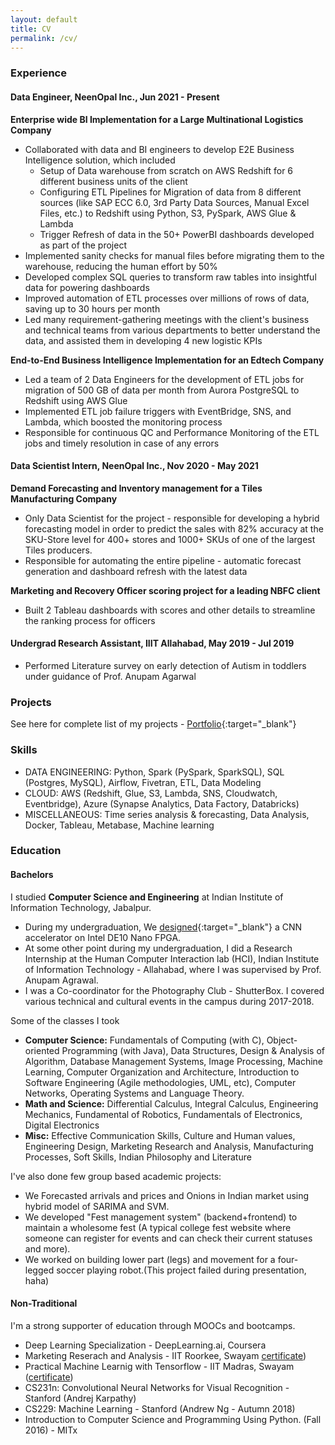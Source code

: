 ```yaml
---
layout: default
title: CV
permalink: /cv/
---
```


### **Experience**

#### **Data Engineer, NeenOpal Inc., Jun 2021 - Present**
**Enterprise wide BI Implementation for a Large Multinational Logistics Company**

- Collaborated with data and BI engineers to develop E2E Business Intelligence solution, which included
	- Setup of Data warehouse from scratch on AWS Redshift for 6 different business units of the client
	- Configuring ETL Pipelines for Migration of data from 8 different sources (like SAP ECC 6.0, 3rd Party Data Sources, Manual Excel Files, etc.) to Redshift using Python, S3, PySpark, AWS Glue & Lambda
	- Trigger Refresh of data in the 50+ PowerBI dashboards developed as part of the project
- Implemented sanity checks for manual files before migrating them to the warehouse, reducing the human effort by 50%
- Developed complex SQL queries to transform raw tables into insightful data for powering dashboards
- Improved automation of ETL processes over millions of rows of data, saving up to 30 hours per month
- Led many requirement-gathering meetings with the client's business and technical teams from various departments to better understand the data, and assisted them in developing 4 new logistic KPIs


**End-to-End Business Intelligence Implementation for an Edtech Company**

- Led a team of 2 Data Engineers for the development of ETL jobs for migration of 500 GB of data per month from Aurora PostgreSQL to Redshift using AWS Glue
- Implemented ETL job failure triggers with EventBridge, SNS, and Lambda, which boosted the monitoring process
- Responsible for continuous QC and Performance Monitoring of the ETL jobs and timely resolution in case of any errors



#### **Data Scientist Intern, NeenOpal Inc., Nov 2020 - May 2021**

**Demand Forecasting and Inventory management for a Tiles Manufacturing Company**
- Only Data Scientist for the project - responsible for developing a hybrid forecasting model in order to predict the sales with 82% accuracy  at the SKU-Store level for 400+ stores and 1000+ SKUs of one of the largest Tiles producers.
- Responsible for automating the entire pipeline - automatic forecast generation and dashboard refresh with the latest data



**Marketing and Recovery Officer scoring project for a leading NBFC client**
- Built 2 Tableau dashboards with scores and other details to streamline the ranking process for officers

#### **Undergrad Research Assistant, IIIT Allahabad, May 2019 - Jul 2019**

- Performed Literature survey on early detection of Autism in toddlers under guidance of Prof. Anupam Agarwal


### **Projects**
See here for complete list of my projects - [Portfolio](https://jithendray.github.io/portfolio/){:target="_blank"}




### Skills

- DATA ENGINEERING: Python, Spark (PySpark, SparkSQL), SQL (Postgres, MySQL), Airflow, Fivetran, ETL, Data Modeling
- CLOUD: AWS (Redshift, Glue, S3, Lambda, SNS, Cloudwatch, Eventbridge), Azure (Synapse Analytics, Data Factory, Databricks)
- MISCELLANEOUS: Time series analysis & forecasting, Data Analysis, Docker, Tableau, Metabase, Machine learning


### **Education**


#### **Bachelors**

I studied **Computer Science and Engineering** at Indian Institute of Information Technology, Jabalpur.

* During my undergraduation, We [designed](https://github.com/tirumalnaidu/opencl-hls-cnn-accelerator){:target="_blank"} a CNN accelerator on Intel DE10 Nano FPGA.
* At some other point during my undergraduation, I did a Research Internship at the Human Computer Interaction lab (HCI), Indian Institute of Information Technology - Allahabad, where I was supervised by Prof. Anupam Agrawal.
* I was a Co-coordinator for the Photography Club - ShutterBox. I covered various technical and cultural events in the campus during 2017-2018.


Some of the classes I took
* **Computer Science:** Fundamentals of Computing (with C), Object-oriented Programming (with Java), Data Structures, Design & Analysis of Algorithm, Database Management Systems, Image Processing, Machine Learning, Computer Organization and Architecture, Introduction to Software Engineering (Agile methodologies, UML, etc), Computer Networks, Operating Systems and Language Theory.
* **Math and Science:** Differential Calculus, Integral Calculus, Engineering Mechanics, Fundamental of Robotics, Fundamentals of Electronics, Digital Electronics
* **Misc:** Effective Communication Skills, Culture and Human values, Engineering Design, Marketing Research and Analysis, Manufacturing Processes, Soft Skills, Indian Philosophy and Literature

I've also done few group based academic projects:
* We Forecasted arrivals and prices and Onions in Indian market using hybrid model of SARIMA and SVM.
* We developed "Fest management system" (backend+frontend) to maintain a wholesome fest (A typical college fest website where someone can register for events and can check their current statuses and more).
* We worked on building lower part (legs) and movement for a four-legged soccer playing robot.(This project failed during presentation, haha)


#### **Non-Traditional**

I'm a strong supporter of education through MOOCs and bootcamps.
* Deep Learning Specialization - DeepLearning.ai, Coursera
* Marketing Reserach and Analysis - IIT Roorkee, Swayam [certificate](https://drive.google.com/file/d/1fs9FRNUo6FU38GZ7omSjEvK-c_WkGQMs/view))
* Practical Machine Learnig with Tensorflow - IIT Madras, Swayam ([certificate](https://drive.google.com/file/d/1xRh1FQtjkVmhthW2E6tGnRgPb3tdj0-R/view))
* CS231n: Convolutional Neural Networks for Visual Recognition - Stanford (Andrej Karpathy)
* CS229: Machine Learning - Stanford (Andrew Ng - Autumn 2018)
* Introduction to Computer Science and Programming Using Python. (Fall 2016) - MITx